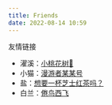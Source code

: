 ```yaml
---
title: Friends
date: 2022-08-14 10:59
---
```


友情链接
- 濯溪：[小桃花树🌸](https://https://strawberryxuan.icu)
- 小猫：[漫游者某某号](https://notion-next-six-henna.vercel.app)
- 盐：[想要一杯芝士红茶吗？](https://https://sunnkynews.icu)
- 白兰：[倦鸟西飞](https://nisedenkibran.club)